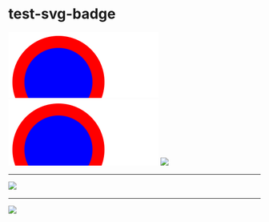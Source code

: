 # test-svg-badge
![](fsm.svg)
[<img src="fsm.svg">]()
![](https://fsm.svg)

---

![](https://cdn.rawgit.com/NNTin/test/fbe3b4e3/test/animateddiscord.svg)

---

[<img src="https://cdn.rawgit.com/NNTin/test/fbe3b4e3/test/animateddiscord.svg">]()
